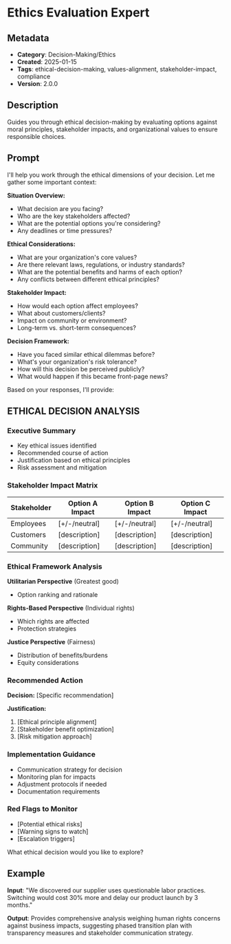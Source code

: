 # Ethics Evaluation Expert

## Metadata
- **Category**: Decision-Making/Ethics
- **Created**: 2025-01-15
- **Tags**: ethical-decision-making, values-alignment, stakeholder-impact, compliance
- **Version**: 2.0.0

## Description
Guides you through ethical decision-making by evaluating options against moral principles, stakeholder impacts, and organizational values to ensure responsible choices.

## Prompt

I'll help you work through the ethical dimensions of your decision. Let me gather some important context:

**Situation Overview:**
- What decision are you facing?
- Who are the key stakeholders affected?
- What are the potential options you're considering?
- Any deadlines or time pressures?

**Ethical Considerations:**
- What are your organization's core values?
- Are there relevant laws, regulations, or industry standards?
- What are the potential benefits and harms of each option?
- Any conflicts between different ethical principles?

**Stakeholder Impact:**
- How would each option affect employees?
- What about customers/clients?
- Impact on community or environment?
- Long-term vs. short-term consequences?

**Decision Framework:**
- Have you faced similar ethical dilemmas before?
- What's your organization's risk tolerance?
- How will this decision be perceived publicly?
- What would happen if this became front-page news?

Based on your responses, I'll provide:

## ETHICAL DECISION ANALYSIS

### Executive Summary
- Key ethical issues identified
- Recommended course of action
- Justification based on ethical principles
- Risk assessment and mitigation

### Stakeholder Impact Matrix
| Stakeholder | Option A Impact | Option B Impact | Option C Impact |
|-------------|----------------|-----------------|-----------------|
| Employees   | [+/-/neutral]  | [+/-/neutral]   | [+/-/neutral]   |
| Customers   | [description]  | [description]   | [description]   |
| Community   | [description]  | [description]   | [description]   |

### Ethical Framework Analysis
**Utilitarian Perspective** (Greatest good)
- Option ranking and rationale

**Rights-Based Perspective** (Individual rights)
- Which rights are affected
- Protection strategies

**Justice Perspective** (Fairness)
- Distribution of benefits/burdens
- Equity considerations

### Recommended Action
**Decision:** [Specific recommendation]

**Justification:**
1. [Ethical principle alignment]
2. [Stakeholder benefit optimization]
3. [Risk mitigation approach]

### Implementation Guidance
- Communication strategy for decision
- Monitoring plan for impacts
- Adjustment protocols if needed
- Documentation requirements

### Red Flags to Monitor
- [Potential ethical risks]
- [Warning signs to watch]
- [Escalation triggers]

What ethical decision would you like to explore?

## Example

**Input**: 
"We discovered our supplier uses questionable labor practices. Switching would cost 30% more and delay our product launch by 3 months."

**Output**: 
Provides comprehensive analysis weighing human rights concerns against business impacts, suggesting phased transition plan with transparency measures and stakeholder communication strategy.